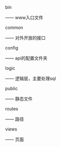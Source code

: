 bin

—— www入口文件

common

—— 对外开放的接口

config

—— api的配置文件夹

logic

—— 逻辑层，主要处理sql

public

—— 静态文件

routes

—— 路径

views

—— 页面